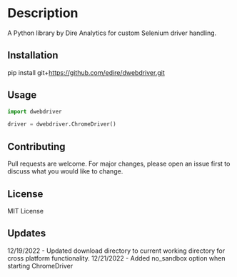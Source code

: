 # Description

A Python library by Dire Analytics for custom Selenium driver handling.

## Installation

pip install git+https://github.com/edire/dwebdriver.git

## Usage

```python
import dwebdriver

driver = dwebdriver.ChromeDriver()
```

## Contributing

Pull requests are welcome. For major changes, please open an issue first to discuss what you would like to change.

## License

MIT License

## Updates

12/19/2022 - Updated download directory to current working directory for cross platform functionality.
12/21/2022 - Added no_sandbox option when starting ChromeDriver